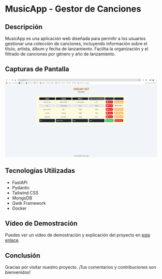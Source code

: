 # MusicApp - Gestor de Canciones

## Descripción
MusicApp es una aplicación web diseñada para permitir a los usuarios gestionar una colección de canciones, incluyendo información sobre el título, artista, álbum y fecha de lanzamiento. Facilita la organización y el filtrado de canciones por género y año de lanzamiento.

## Capturas de Pantalla
![Pantalla Principal](CapturaCRUD.png)


## Tecnologías Utilizadas
- FastAPI
- Pydantic
- Tailwind CSS
- MongoDB
- Qwik Framework
- Docker

## Vídeo de Demostración
Puedes ver un vídeo de demostración y explicación del proyecto en [este enlace](https://youtu.be/gn5vw-6liy0).

## Conclusión
Gracias por visitar nuestro proyecto. ¡Tus comentarios y contribuciones son bienvenidos!
  
